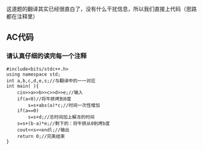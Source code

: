 这道题的翻译其实已经很直白了，没有什么干扰信息，所以我们直接上代码（思路都在注释里）
## AC代码
### 请认真仔细的读完每一个注释
```
#include<bits/stdc++.h>
using namespace std;
int a,b,c,d,e,s;//与翻译中的一一对应
int main( ){
	cin>>a>>b>>c>>d>>e;//输入
	if(a<0)//将牛排烤到0度
		s=s+abs(a)*c;//时间一次性增加
	if(a==0)
		s=s+d;//总时间加上解冻的时间
	s=s+(b-a)*e;//剩下的：将牛排从0到烤b度
	cout<<s<<endl;//输出
	return 0;//完美结束
}
```
